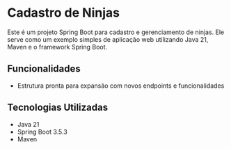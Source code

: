 # Cadastro de Ninjas

Este é um projeto Spring Boot para cadastro e gerenciamento de ninjas. Ele serve como um exemplo simples de aplicação web utilizando Java 21, Maven e o framework Spring Boot.

## Funcionalidades

- Estrutura pronta para expansão com novos endpoints e funcionalidades

## Tecnologias Utilizadas

- Java 21
- Spring Boot 3.5.3
- Maven